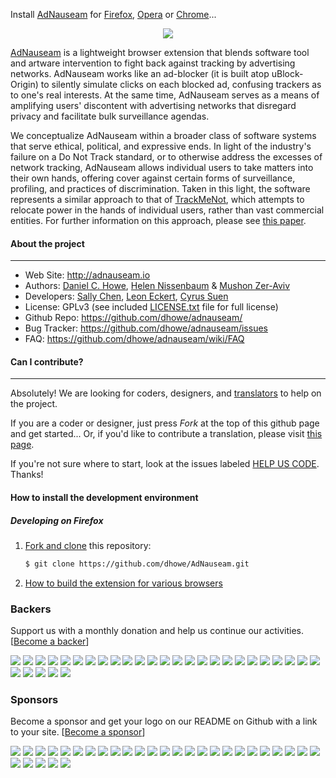 <!-- [![Build Status](https://travis-ci.org/dhowe/AdNauseam.svg)](https://travis-ci.org/dhowe/AdNauseam) -->

Install [AdNauseam](http://adnauseam.io) for [Firefox](https://addons.mozilla.org/en-US/firefox/addon/adnauseam), [Opera](https://addons.opera.com/en/extensions/details/adnauseam-2) or [Chrome](https://github.com/dhowe/AdNauseam/wiki/Install-AdNauseam-on-Chrome-Without-Google's-Permission)...

<div align="center">
  <a href="http://adnauseam.io">
    <img src="https://rednoise.org/adnauseam/logo.png"/>
  </a>
</div>

[AdNauseam](http://adnauseam.io) is a lightweight browser extension that blends software tool and artware intervention to fight back against tracking by advertising networks. AdNauseam works like an ad-blocker (it is built atop uBlock-Origin) to silently simulate clicks on each blocked ad, confusing trackers as to one's real interests. At the same time, AdNauseam serves as a means of amplifying users' discontent with advertising networks that disregard privacy and facilitate bulk surveillance agendas.

We conceptualize AdNauseam within a broader class of software systems that serve ethical, political, and expressive ends. In light of the industry's failure on a Do Not Track standard, or to otherwise address the excesses of network tracking, AdNauseam allows individual users to take matters into their own hands, offering cover against certain forms of surveillance, profiling, and practices of discrimination. Taken in this light, the software represents a similar approach to that of <a href="http://cs.nyu.edu/trackmenot" target="_blank">TrackMeNot</a>, which attempts to relocate power in the hands of individual users, rather than vast commercial entities. For further information on this approach, please see <a href="http://cs.nyu.edu/trackmenot/TMN-Howe-Niss08-ch23.pdf" target="_blank">this paper</a>.


#### About the project
--------

* Web Site:         http://adnauseam.io
* Authors:          [Daniel C. Howe](http://rednoise.org/daniel), [Helen Nissenbaum](https://www.nyu.edu/projects/nissenbaum/) & [Mushon Zer-Aviv](http://mushon.com)
* Developers:       [Sally Chen](https://github.com/cqx931), [Leon Eckert](https://github.com/leoneckert), [Cyrus Suen](https://github.com/CyrusSUEN)
* License:          GPLv3 (see included [LICENSE.txt](https://github.com/dhowe/AdNauseam/blob/master/LICENSE.txt) file for full license)
* Github Repo:      https://github.com/dhowe/adnauseam/
* Bug Tracker:      https://github.com/dhowe/adnauseam/issues
* FAQ:              https://github.com/dhowe/adnauseam/wiki/FAQ


#### Can I contribute?
--------
Absolutely! We are looking for coders, designers, and [translators](https://crowdin.com/project/adnauseam) to help on the project.

If you are a coder or designer, just press *Fork* at the top of this github page and get started... Or, if you'd like to contribute a translation, please visit [this page](https://crowdin.com/project/adnauseam).

If you're not sure where to start, look at the issues labeled [HELP US CODE](https://github.com/dhowe/AdNauseam/labels/HELP-US-CODE). Thanks!





#### How to install the development environment

##### Developing on Firefox

1. [Fork and clone](https://help.github.com/articles/fork-a-repo) this repository:

    ```bash
    $ git clone https://github.com/dhowe/AdNauseam.git
    ```

2. [How to build the extension for various browsers](https://github.com/dhowe/AdNauseam/wiki/Building-AdNauseam-from-source-(for-developers))

### Backers

Support us with a monthly donation and help us continue our activities. [[Become a backer](https://opencollective.com/adnauseam#backer)]

<a href="https://opencollective.com/adnauseam/backer/0/website" target="_blank"><img src="https://opencollective.com/adnauseam/backer/0/avatar.svg"></a>
<a href="https://opencollective.com/adnauseam/backer/1/website" target="_blank"><img src="https://opencollective.com/adnauseam/backer/1/avatar.svg"></a>
<a href="https://opencollective.com/adnauseam/backer/2/website" target="_blank"><img src="https://opencollective.com/adnauseam/backer/2/avatar.svg"></a>
<a href="https://opencollective.com/adnauseam/backer/3/website" target="_blank"><img src="https://opencollective.com/adnauseam/backer/3/avatar.svg"></a>
<a href="https://opencollective.com/adnauseam/backer/4/website" target="_blank"><img src="https://opencollective.com/adnauseam/backer/4/avatar.svg"></a>
<a href="https://opencollective.com/adnauseam/backer/5/website" target="_blank"><img src="https://opencollective.com/adnauseam/backer/5/avatar.svg"></a>
<a href="https://opencollective.com/adnauseam/backer/6/website" target="_blank"><img src="https://opencollective.com/adnauseam/backer/6/avatar.svg"></a>
<a href="https://opencollective.com/adnauseam/backer/7/website" target="_blank"><img src="https://opencollective.com/adnauseam/backer/7/avatar.svg"></a>
<a href="https://opencollective.com/adnauseam/backer/8/website" target="_blank"><img src="https://opencollective.com/adnauseam/backer/8/avatar.svg"></a>
<a href="https://opencollective.com/adnauseam/backer/9/website" target="_blank"><img src="https://opencollective.com/adnauseam/backer/9/avatar.svg"></a>
<a href="https://opencollective.com/adnauseam/backer/10/website" target="_blank"><img src="https://opencollective.com/adnauseam/backer/10/avatar.svg"></a>
<a href="https://opencollective.com/adnauseam/backer/11/website" target="_blank"><img src="https://opencollective.com/adnauseam/backer/11/avatar.svg"></a>
<a href="https://opencollective.com/adnauseam/backer/12/website" target="_blank"><img src="https://opencollective.com/adnauseam/backer/12/avatar.svg"></a>
<a href="https://opencollective.com/adnauseam/backer/13/website" target="_blank"><img src="https://opencollective.com/adnauseam/backer/13/avatar.svg"></a>
<a href="https://opencollective.com/adnauseam/backer/14/website" target="_blank"><img src="https://opencollective.com/adnauseam/backer/14/avatar.svg"></a>
<a href="https://opencollective.com/adnauseam/backer/15/website" target="_blank"><img src="https://opencollective.com/adnauseam/backer/15/avatar.svg"></a>
<a href="https://opencollective.com/adnauseam/backer/16/website" target="_blank"><img src="https://opencollective.com/adnauseam/backer/16/avatar.svg"></a>
<a href="https://opencollective.com/adnauseam/backer/17/website" target="_blank"><img src="https://opencollective.com/adnauseam/backer/17/avatar.svg"></a>
<a href="https://opencollective.com/adnauseam/backer/18/website" target="_blank"><img src="https://opencollective.com/adnauseam/backer/18/avatar.svg"></a>
<a href="https://opencollective.com/adnauseam/backer/19/website" target="_blank"><img src="https://opencollective.com/adnauseam/backer/19/avatar.svg"></a>
<a href="https://opencollective.com/adnauseam/backer/20/website" target="_blank"><img src="https://opencollective.com/adnauseam/backer/20/avatar.svg"></a>
<a href="https://opencollective.com/adnauseam/backer/21/website" target="_blank"><img src="https://opencollective.com/adnauseam/backer/21/avatar.svg"></a>
<a href="https://opencollective.com/adnauseam/backer/22/website" target="_blank"><img src="https://opencollective.com/adnauseam/backer/22/avatar.svg"></a>
<a href="https://opencollective.com/adnauseam/backer/23/website" target="_blank"><img src="https://opencollective.com/adnauseam/backer/23/avatar.svg"></a>
<a href="https://opencollective.com/adnauseam/backer/24/website" target="_blank"><img src="https://opencollective.com/adnauseam/backer/24/avatar.svg"></a>
<a href="https://opencollective.com/adnauseam/backer/25/website" target="_blank"><img src="https://opencollective.com/adnauseam/backer/25/avatar.svg"></a>
<a href="https://opencollective.com/adnauseam/backer/26/website" target="_blank"><img src="https://opencollective.com/adnauseam/backer/26/avatar.svg"></a>
<a href="https://opencollective.com/adnauseam/backer/27/website" target="_blank"><img src="https://opencollective.com/adnauseam/backer/27/avatar.svg"></a>
<a href="https://opencollective.com/adnauseam/backer/28/website" target="_blank"><img src="https://opencollective.com/adnauseam/backer/28/avatar.svg"></a>
<a href="https://opencollective.com/adnauseam/backer/29/website" target="_blank"><img src="https://opencollective.com/adnauseam/backer/29/avatar.svg"></a>

### Sponsors

Become a sponsor and get your logo on our README on Github with a link to your site. [[Become a sponsor](https://opencollective.com/adnauseam#sponsor)]

<a href="https://opencollective.com/adnauseam/sponsor/0/website" target="_blank"><img src="https://opencollective.com/adnauseam/sponsor/0/avatar.svg"></a>
<a href="https://opencollective.com/adnauseam/sponsor/1/website" target="_blank"><img src="https://opencollective.com/adnauseam/sponsor/1/avatar.svg"></a>
<a href="https://opencollective.com/adnauseam/sponsor/2/website" target="_blank"><img src="https://opencollective.com/adnauseam/sponsor/2/avatar.svg"></a>
<a href="https://opencollective.com/adnauseam/sponsor/3/website" target="_blank"><img src="https://opencollective.com/adnauseam/sponsor/3/avatar.svg"></a>
<a href="https://opencollective.com/adnauseam/sponsor/4/website" target="_blank"><img src="https://opencollective.com/adnauseam/sponsor/4/avatar.svg"></a>
<a href="https://opencollective.com/adnauseam/sponsor/5/website" target="_blank"><img src="https://opencollective.com/adnauseam/sponsor/5/avatar.svg"></a>
<a href="https://opencollective.com/adnauseam/sponsor/6/website" target="_blank"><img src="https://opencollective.com/adnauseam/sponsor/6/avatar.svg"></a>
<a href="https://opencollective.com/adnauseam/sponsor/7/website" target="_blank"><img src="https://opencollective.com/adnauseam/sponsor/7/avatar.svg"></a>
<a href="https://opencollective.com/adnauseam/sponsor/8/website" target="_blank"><img src="https://opencollective.com/adnauseam/sponsor/8/avatar.svg"></a>
<a href="https://opencollective.com/adnauseam/sponsor/9/website" target="_blank"><img src="https://opencollective.com/adnauseam/sponsor/9/avatar.svg"></a>
<a href="https://opencollective.com/adnauseam/sponsor/10/website" target="_blank"><img src="https://opencollective.com/adnauseam/sponsor/10/avatar.svg"></a>
<a href="https://opencollective.com/adnauseam/sponsor/11/website" target="_blank"><img src="https://opencollective.com/adnauseam/sponsor/11/avatar.svg"></a>
<a href="https://opencollective.com/adnauseam/sponsor/12/website" target="_blank"><img src="https://opencollective.com/adnauseam/sponsor/12/avatar.svg"></a>
<a href="https://opencollective.com/adnauseam/sponsor/13/website" target="_blank"><img src="https://opencollective.com/adnauseam/sponsor/13/avatar.svg"></a>
<a href="https://opencollective.com/adnauseam/sponsor/14/website" target="_blank"><img src="https://opencollective.com/adnauseam/sponsor/14/avatar.svg"></a>
<a href="https://opencollective.com/adnauseam/sponsor/15/website" target="_blank"><img src="https://opencollective.com/adnauseam/sponsor/15/avatar.svg"></a>
<a href="https://opencollective.com/adnauseam/sponsor/16/website" target="_blank"><img src="https://opencollective.com/adnauseam/sponsor/16/avatar.svg"></a>
<a href="https://opencollective.com/adnauseam/sponsor/17/website" target="_blank"><img src="https://opencollective.com/adnauseam/sponsor/17/avatar.svg"></a>
<a href="https://opencollective.com/adnauseam/sponsor/18/website" target="_blank"><img src="https://opencollective.com/adnauseam/sponsor/18/avatar.svg"></a>
<a href="https://opencollective.com/adnauseam/sponsor/19/website" target="_blank"><img src="https://opencollective.com/adnauseam/sponsor/19/avatar.svg"></a>
<a href="https://opencollective.com/adnauseam/sponsor/20/website" target="_blank"><img src="https://opencollective.com/adnauseam/sponsor/20/avatar.svg"></a>
<a href="https://opencollective.com/adnauseam/sponsor/21/website" target="_blank"><img src="https://opencollective.com/adnauseam/sponsor/21/avatar.svg"></a>
<a href="https://opencollective.com/adnauseam/sponsor/22/website" target="_blank"><img src="https://opencollective.com/adnauseam/sponsor/22/avatar.svg"></a>
<a href="https://opencollective.com/adnauseam/sponsor/23/website" target="_blank"><img src="https://opencollective.com/adnauseam/sponsor/23/avatar.svg"></a>
<a href="https://opencollective.com/adnauseam/sponsor/24/website" target="_blank"><img src="https://opencollective.com/adnauseam/sponsor/24/avatar.svg"></a>
<a href="https://opencollective.com/adnauseam/sponsor/25/website" target="_blank"><img src="https://opencollective.com/adnauseam/sponsor/25/avatar.svg"></a>
<a href="https://opencollective.com/adnauseam/sponsor/26/website" target="_blank"><img src="https://opencollective.com/adnauseam/sponsor/26/avatar.svg"></a>
<a href="https://opencollective.com/adnauseam/sponsor/27/website" target="_blank"><img src="https://opencollective.com/adnauseam/sponsor/27/avatar.svg"></a>
<a href="https://opencollective.com/adnauseam/sponsor/28/website" target="_blank"><img src="https://opencollective.com/adnauseam/sponsor/28/avatar.svg"></a>
<a href="https://opencollective.com/adnauseam/sponsor/29/website" target="_blank"><img src="https://opencollective.com/adnauseam/sponsor/29/avatar.svg"></a>
